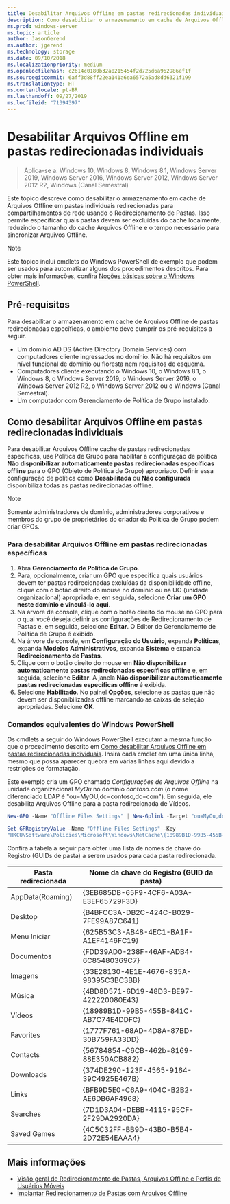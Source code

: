 ```yaml
---
title: Desabilitar Arquivos Offline em pastas redirecionadas individuais
description: Como desabilitar o armazenamento em cache de Arquivos Offline em pastas individuais redirecionadas para compartilhamentos de rede usando o Redirecionamento de Pastas.
ms.prod: windows-server
ms.topic: article
author: JasonGerend
ms.author: jgerend
ms.technology: storage
ms.date: 09/10/2018
ms.localizationpriority: medium
ms.openlocfilehash: c2614c0180b32a0215454f2d725d6a962986ef1f
ms.sourcegitcommit: 6aff3d88ff22ea141a6ea6572a5ad8dd6321f199
ms.translationtype: HT
ms.contentlocale: pt-BR
ms.lasthandoff: 09/27/2019
ms.locfileid: "71394397"
---
```

# <a name="disable-offline-files-on-individual-redirected-folders"></a>Desabilitar Arquivos Offline em pastas redirecionadas individuais

>Aplica-se a: Windows 10, Windows 8, Windows 8.1, Windows Server 2019, Windows Server 2016, Windows Server 2012, Windows Server 2012 R2, Windows (Canal Semestral)

Este tópico descreve como desabilitar o armazenamento em cache de Arquivos Offline em pastas individuais redirecionadas para compartilhamentos de rede usando o Redirecionamento de Pastas. Isso permite especificar quais pastas devem ser excluídas do cache localmente, reduzindo o tamanho do cache Arquivos Offline e o tempo necessário para sincronizar Arquivos Offline.

>[!NOTE]
>Este tópico inclui cmdlets do Windows PowerShell de exemplo que podem ser usados para automatizar alguns dos procedimentos descritos. Para obter mais informações, confira [Noções básicas sobre o Windows PowerShell](https://docs.microsoft.com/powershell/scripting/getting-started/fundamental/windows-powershell-basics?view=powershell-6).

## <a name="prerequisites"></a>Pré-requisitos

Para desabilitar o armazenamento em cache de Arquivos Offline de pastas redirecionadas específicas, o ambiente deve cumprir os pré-requisitos a seguir.

- Um domínio AD DS (Active Directory Domain Services) com computadores cliente ingressados no domínio. Não há requisitos em nível funcional de domínio ou floresta nem requisitos de esquema.
- Computadores cliente executando o Windows 10, o Windows 8.1, o Windows 8, o Windows Server 2019, o Windows Server 2016, o Windows Server 2012 R2, o Windows Server 2012 ou o Windows (Canal Semestral).
- Um computador com Gerenciamento de Política de Grupo instalado.

## <a name="disabling-offline-files-on-individual-redirected-folders"></a>Como desabilitar Arquivos Offline em pastas redirecionadas individuais

Para desabilitar Arquivos Offline cache de pastas redirecionadas específicas, use Política de Grupo para habilitar a configuração de política **Não disponibilizar automaticamente pastas redirecionadas específicas offline** para o GPO (Objeto de Política de Grupo) apropriado. Definir essa configuração de política como **Desabilitada** ou **Não configurada** disponibiliza todas as pastas redirecionadas offline.

>[!NOTE]
>Somente administradores de domínio, administradores corporativos e membros do grupo de proprietários do criador da Política de Grupo podem criar GPOs.

### <a name="to-disable-offline-files-on-specific-redirected-folders"></a>Para desabilitar Arquivos Offline em pastas redirecionadas específicas

1. Abra **Gerenciamento de Política de Grupo**.
2. Para, opcionalmente, criar um GPO que especifica quais usuários devem ter pastas redirecionadas excluídas da disponibilidade offline, clique com o botão direito do mouse no domínio ou na UO (unidade organizacional) apropriada e, em seguida, selecione **Criar um GPO neste domínio e vinculá-lo aqui**.
3. Na árvore de console, clique com o botão direito do mouse no GPO para o qual você deseja definir as configurações de Redirecionamento de Pastas e, em seguida, selecione **Editar**. O Editor de Gerenciamento de Política de Grupo é exibido.
4. Na árvore de console, em **Configuração do Usuário**, expanda **Políticas**, expanda **Modelos Administrativos**, expanda **Sistema** e expanda **Redirecionamento de Pastas**.
5. Clique com o botão direito do mouse em **Não disponibilizar automaticamente pastas redirecionadas específicas offline** e, em seguida, selecione **Editar**. A janela **Não disponibilizar automaticamente pastas redirecionadas específicas offline** é exibida.
6. Selecione **Habilitado**. No painel **Opções**, selecione as pastas que não devem ser disponibilizadas offline marcando as caixas de seleção apropriadas. Selecione **OK**.

### <a name="windows-powershell-equivalent-commands"></a>Comandos equivalentes do Windows PowerShell

Os cmdlets a seguir do Windows PowerShell executam a mesma função que o procedimento descrito em [Como desabilitar Arquivos Offline em pastas redirecionadas individuais](#disabling-offline-files-on-individual-redirected-folders). Insira cada cmdlet em uma única linha, mesmo que possa aparecer quebra em várias linhas aqui devido a restrições de formatação.

Este exemplo cria um GPO chamado *Configurações de Arquivos Offline* na unidade organizacional *MyOu* no domínio *contoso.com* (o nome diferenciado LDAP é "ou=MyOU,dc=contoso,dc=com"). Em seguida, ele desabilita Arquivos Offline para a pasta redirecionada de Vídeos.

```PowerShell
New-GPO -Name "Offline Files Settings" | New-Gplink -Target "ou=MyOu,dc=contoso,dc=com" -LinkEnabled Yes

Set-GPRegistryValue –Name "Offline Files Settings" –Key
"HKCU\Software\Policies\Microsoft\Windows\NetCache\{18989B1D-99B5-455B-841C-AB7C74E4DDFC}" -ValueName DisableFRAdminPinByFolder –Type DWORD –Value 1
```

Confira a tabela a seguir para obter uma lista de nomes de chave do Registro (GUIDs de pasta) a serem usados para cada pasta redirecionada.

|Pasta redirecionada|Nome da chave do Registro (GUID da pasta)|
|---|---|
|AppData(Roaming)|{3EB685DB-65F9-4CF6-A03A-E3EF65729F3D}|
|Desktop|{B4BFCC3A-DB2C-424C-B029-7FE99A87C641}|
|Menu Iniciar|{625B53C3-AB48-4EC1-BA1F-A1EF4146FC19}|
|Documentos|{FDD39AD0-238F-46AF-ADB4-6C85480369C7}|
|Imagens|{33E28130-4E1E-4676-835A-98395C3BC3BB}|
|Música|{4BD8D571-6D19-48D3-BE97-422220080E43}|
|Vídeos|{18989B1D-99B5-455B-841C-AB7C74E4DDFC}|
|Favorites|{1777F761-68AD-4D8A-87BD-30B759FA33DD}|
|Contacts|{56784854-C6CB-462b-8169-88E350ACB882}|
|Downloads|{374DE290-123F-4565-9164-39C4925E467B}|
|Links|{BFB9D5E0-C6A9-404C-B2B2-AE6DB6AF4968}|
|Searches|{7D1D3A04-DEBB-4115-95CF-2F29DA2920DA}|
|Saved Games|{4C5C32FF-BB9D-43B0-B5B4-2D72E54EAAA4}|

## <a name="more-information"></a>Mais informações

- [Visão geral de Redirecionamento de Pastas, Arquivos Offline e Perfis de Usuários Móveis](folder-redirection-rup-overview.md)
- [Implantar Redirecionamento de Pastas com Arquivos Offline](deploy-folder-redirection.md)